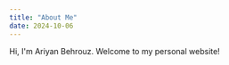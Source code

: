 ```yaml
---
title: "About Me"
date: 2024-10-06
---
```



Hi, I'm Ariyan Behrouz. Welcome to my personal website!
